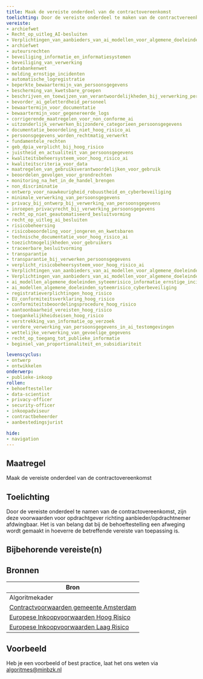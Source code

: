 ```yaml
---
title: Maak de vereiste onderdeel van de contractovereenkomst
toelichting: Door de vereiste onderdeel te maken van de contractvereenkomst, worden deze contractueel afdwingbaar. 
vereiste: 
- archiefwet
- Recht_op_uitleg_AI-besluiten
- Verplichtingen_van_aanbieders_van_ai_modellen_voor_algemene_doeleinden
- archiefwet
- auteursrechten
- beveiliging_informatie_en_informatiesystemen
- beveiliging_van_verwerking
- databankenwet
- melding_ernstige_incidenten
- automatische_logregistratie
- beperkte_bewaartermijn_van_persoonsgegevens
- bescherming_van_kwetsbare_groepen
- beschrijven_en_toewijzen_van_verantwoordelijkheden_bij_verwerking_persoonsgegevens
- bevorder_ai_geletterdheid_personeel
- bewaartermijn_voor_documentatie
- bewaartermijn_voor_gegenereerde_logs
- corrigerende_maatregelen_voor_non_conforme_ai
- uitzonderlijk_verwerken_bijzondere_categorieen_persoonsgegevens 
- documentatie_beoordeling_niet_hoog_risico_ai
- persoonsgegevens_worden_rechtmatig_verwerkt
- fundamentele_rechten
- geb_dpia_verplicht_bij_hoog_risico
- juistheid_en_actualiteit_van_persoonsgegevens
- kwaliteitsbeheersysteem_voor_hoog_risico_ai
- kwaliteitscriteria_voor_data
- maatregelen_van_gebruiksverantwoordelijken_voor_gebruik
- beoordelen_gevolgen_voor_grondrechten
- monitoring_na_het_in_de_handel_brengen
- non_discriminatie
- ontwerp_voor_nauwkeurigheid_robuustheid_en_cyberbeveiliging
- minimale_verwerking_van_persoonsgegevens
- privacy_bij_ontwerp_bij_verwerking_van_persoonsgegevens
- inroepen_privacyrecht_bij_verwerking_persoonsgegevens
- recht_op_niet_geautomatiseerd_besluitvorming
- recht_op_uitleg_ai_besluiten
- risicobeheersing
- risicobeoordeling_voor_jongeren_en_kwetsbaren
- technische_documentatie_voor_hoog_risico_ai
- toezichtmogelijkheden_voor_gebruikers
- traceerbare_besluitvorming
- transparantie
- transparantie_bij_verwerken_persoonsgegevens
- verplicht_risicobeheersysteem_voor_hoog_risico_ai
- Verplichtingen_van_aanbieders_van_ai_modellen_voor_algemene_doeleinden_
- Verplichtingen_van_aanbieders_van_ai_modellen_voor_algemene_doeleinden_met_systeemrisico
- ai_modellen_algemene_doeleinden_syteemrisico_informatie_ernstige_incidenten
- ai_modellen_algemene_doeleinden_syteemrisico_cyberbeveiliging
- registratieverplichtingen_hoog_risico
- EU_conformiteitsverklaring_hoog_risico
- conformiteitsbeoordelingsprocedure_hoog_risico
- aantoonbaarheid_vereisten_hoog_risico
- toegankelijkheidseisen_hoog_risico
- verstrekking_van_informatie_op_verzoek
- verdere_verwerking_van_persoonsgegevens_in_ai_testomgevingen
- wettelijke_verwerking_van_gevoelige_gegevens
- recht_op_toegang_tot_publieke_informatie
- beginsel_van_proportionaliteit_en_subsidiariteit

levenscyclus: 
- ontwerp
- ontwikkelen
onderwerp: 
- publieke-inkoop
rollen:
- behoeftesteller
- data-scientist
- privacy-officer
- security-officer
- inkoopadviseur
- contractbeheerder
- aanbestedingsjurist

hide:
- navigation
---
```


<!-- Let op! onderstaande regel met 'tags' niet weghalen! Deze maakt automatisch de knopjes op basis van de metadata  -->
<!-- tags -->

## Maatregel
<!-- Vul hier een omschrijving in van wat deze maatregel inhoudt. -->
Maak de vereiste onderdeel van de contractovereenkomst 

## Toelichting
<!-- Geef hier een toelichting van deze maatregel -->
Door de vereiste onderdeel te namen van de contractovereenkomst, zijn deze voorwaarden voor opdrachtgever richting aanbieder/opdrachtnemer afdwingbaar. Het is van belang dat bij de behoeftestelling een afweging wordt gemaakt in hoeverre de betreffende vereiste van toepassing is. 

## Bijbehorende vereiste(n)
<!-- Hier volgt een lijst met vereisten op basis van de in de metadata ingevulde vereiste -->

<!-- Let op! onderstaande regel met 'list_vereisten_on_maatregelen_page' niet weghalen! Deze maakt automatisch een lijst van bijbehorende verseisten op basis van de metadata  -->
<!-- list_vereisten_on_maatregelen_page -->

## Bronnen 
<!-- Vul hier de relevante bronnen in voor deze maatregel -->

| Bron                        |
|-----------------------------|
| Algoritmekader |  
| [Contractvoorwaarden gemeente Amsterdam](https://www.amsterdam.nl/innovatie/digitalisering-technologie/algoritmen-ai/contractvoorwaarden-algoritmen/) |
| [Europese Inkoopvoorwaarden Hoog Risico](https://public-buyers-community.ec.europa.eu/sites/default/files/2023-10/AI_Procurement_Clauses_template_High_Risk%20NL.pdf) |
| [Europese Inkoopvoorwaarden Laag Risico](https://public-buyers-community.ec.europa.eu/sites/default/files/2023-10/AI_Procurement_Clauses_Template_NON_HIGH_RISK_NL.pdf) |


## Voorbeeld
<!-- Voeg hier een voorbeeld toe, door er bijvoorbeeld naar te verwijzen -->

Heb je een voorbeeld of best practice, laat het ons weten via [algoritmes@minbzk.nl](mailto:algoritmes@minbzk.nl)
